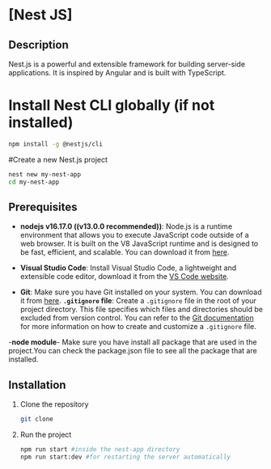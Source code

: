 # [Nest JS]

## Description

Nest.js is a powerful and extensible framework for building server-side applications. It is inspired by Angular and is built with TypeScript.

# Install Nest CLI globally (if not installed)

```bash
npm install -g @nestjs/cli
```

#Create a new Nest.js project

```bash
nest new my-nest-app
cd my-nest-app
```

## Prerequisites

- **nodejs v16.17.0 ((v13.0.0 recommended))**: Node.js is a runtime environment that allows you to execute JavaScript code outside of a web browser. It is built on the V8 JavaScript runtime and is designed to be fast, efficient, and scalable. You can download it from [here](https://nodejs.org/en/download).

- **Visual Studio Code**: Install Visual Studio Code, a lightweight and extensible code editor, download it from the [VS Code website](https://code.visualstudio.com/).

- **Git**: Make sure you have Git installed on your system. You can download it from [here](https://git-scm.com/). **`.gitignore` file**: Create a `.gitignore` file in the root of your project directory. This file specifies which files and directories should be excluded from version control. You can refer to the [Git documentation](https://git-scm.com/docs/gitignore) for more information on how to create and customize a `.gitignore` file.

-**node module**- Make sure you have install all package that are used in the project.You can check the package.json file to see all the package that are installed.

## Installation

1. Clone the repository

   ```bash
   git clone
   ```

2. Run the project

   ```bash
   npm run start #inside the nest-app directory
   npm run start:dev #for restarting the server automatically
   ```
